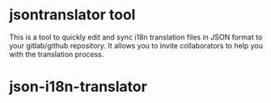 # jsontranslator tool

This is a tool to quickly edit and sync i18n translation files in JSON format to your gitlab/github repository.
It allows you to invite collaborators to help you with the translation process.
# json-i18n-translator
